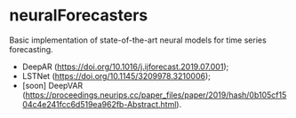 # neuralForecasters
Basic implementation of state-of-the-art neural models for time series forecasting.

- DeepAR (https://doi.org/10.1016/j.ijforecast.2019.07.001);
- LSTNet (https://doi.org/10.1145/3209978.3210006);
- [soon] DeepVAR (https://proceedings.neurips.cc/paper_files/paper/2019/hash/0b105cf1504c4e241fcc6d519ea962fb-Abstract.html).
